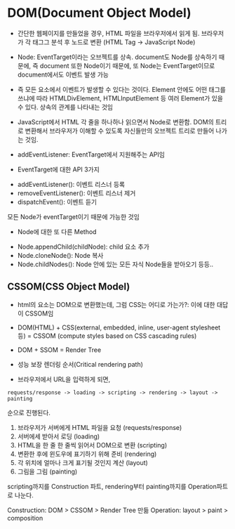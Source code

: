 # DOM(Document Object Model)

- 간단한 웹페이지를 만들었을 경우, HTML 파일을 브라우저에서 읽게 됨. 브라우저가 각 태그그 분석 후 노드로 변환 (HTML Tag -> JavaScript Node)

- Node: EventTarget이라는 오브젝트를 상속. document도 Node를 상속하기 때문에, 즉 document 또한 Node이기 때문에, 또 Node는 EventTarget이므로 document에서도 이벤트 발생 가능

- 즉 모든 요소에서 이벤트가 발생할 수 있다는 것이다. Element 안에도 어떤 태그를 쓰냐에 따라 HTMLDivElement, HTMLInputElement 등 여러 Element가 있을 수 있다. 상속의 관계를 나타내는 것임

- JavaScript에서 HTML 각 줄을 하나하나 읽으면서 Node로 변환함. DOM의 트리로 변환해서 브라우저가 이해할 수 있도록 자신들만의 오브젝트 트리로 만들어 나가는 것임.

- addEventListener: EventTarget에서 지원해주는 API임

- EventTarget에 대한 API 3가지

* addEventListener(): 이벤트 리스너 등록
* removeEventListener(): 이벤트 리스너 제거
* dispatchEvent(): 이벤트 듣기

모든 Node가 eventTarget이기 때문에 가능한 것임

- Node에 대한 또 다른 Method

* Node.appendChild(childNode): child 요소 추가
* Node.cloneNode(): Node 복사
* Node.childNodes(): Node 안에 있는 모든 자식 Node들을 받아오기
  등등..

## CSSOM(CSS Object Model)

- html의 요소는 DOM으로 변환했는데, 그럼 CSS는 어디로 가는가?: 이에 대한 대답이 CSSOM임
- DOM(HTML) + CSS(external, embedded, inline, user-agent stylesheet 등) = CSSOM (compute styles based on CSS cascading rules)

- DOM + SSOM = Render Tree

* 성능 보장 렌더링 순서(Critical rendering path)

- 브라우저에서 URL을 입력하게 되면,

```
requests/response -> loading -> scripting -> rendering -> layout -> painting
```

순으로 진행된다.

1. 브라우저가 서버에게 HTML 파일을 요청 (requests/response)
2. 서버에세 받아서 로딩 (loading)
3. HTML을 한 줄 한 줄씩 읽어서 DOM으로 변환 (scripting)
4. 변환한 후에 윈도우에 표기하기 위해 준비 (rendering)
5. 각 위치에 얼마나 크게 표기될 것인지 계산 (layout)
6. 그림을 그림 (painting)

scripting까지를 Construction 파트, rendering부터 painting까지를 Operation파트로 나눈다.

Construction: DOM > CSSOM > Render Tree 만듦
Operation: layout > paint > composition
